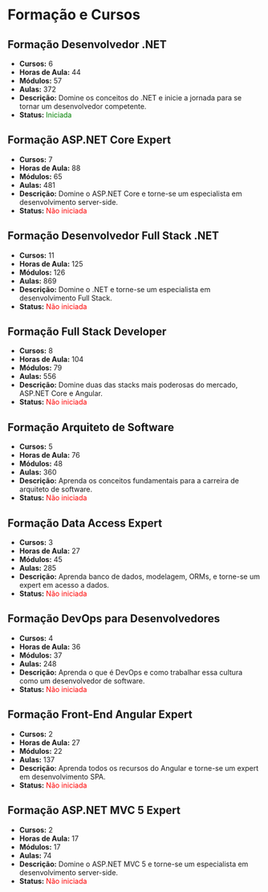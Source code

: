 # Formação e Cursos

## Formação Desenvolvedor .NET

- **Cursos:** 6
- **Horas de Aula:** 44
- **Módulos:** 57
- **Aulas:** 372
- **Descrição:** Domine os conceitos do .NET e inicie a jornada para se tornar um desenvolvedor competente.
- **Status:** <span style="color: green;">Iniciada</span>

## Formação ASP.NET Core Expert

- **Cursos:** 7
- **Horas de Aula:** 88
- **Módulos:** 65
- **Aulas:** 481
- **Descrição:** Domine o ASP.NET Core e torne-se um especialista em desenvolvimento server-side.
- **Status:** <span style="color: red;">Não iniciada</span>

## Formação Desenvolvedor Full Stack .NET

- **Cursos:** 11
- **Horas de Aula:** 125
- **Módulos:** 126
- **Aulas:** 869
- **Descrição:** Domine o .NET e torne-se um especialista em desenvolvimento Full Stack.
- **Status:** <span style="color: red;">Não iniciada</span>

## Formação Full Stack Developer

- **Cursos:** 8
- **Horas de Aula:** 104
- **Módulos:** 79
- **Aulas:** 556
- **Descrição:** Domine duas das stacks mais poderosas do mercado, ASP.NET Core e Angular.
- **Status:** <span style="color: red;">Não iniciada</span>

## Formação Arquiteto de Software

- **Cursos:** 5
- **Horas de Aula:** 76
- **Módulos:** 48
- **Aulas:** 360
- **Descrição:** Aprenda os conceitos fundamentais para a carreira de arquiteto de software.
- **Status:** <span style="color: red;">Não iniciada</span>

## Formação Data Access Expert

- **Cursos:** 3
- **Horas de Aula:** 27
- **Módulos:** 45
- **Aulas:** 285
- **Descrição:** Aprenda banco de dados, modelagem, ORMs, e torne-se um expert em acesso a dados.
- **Status:** <span style="color: red;">Não iniciada</span>

## Formação DevOps para Desenvolvedores

- **Cursos:** 4
- **Horas de Aula:** 36
- **Módulos:** 37
- **Aulas:** 248
- **Descrição:** Aprenda o que é DevOps e como trabalhar essa cultura como um desenvolvedor de software.
- **Status:** <span style="color: red;">Não iniciada</span>

## Formação Front-End Angular Expert

- **Cursos:** 2
- **Horas de Aula:** 27
- **Módulos:** 22
- **Aulas:** 137
- **Descrição:** Aprenda todos os recursos do Angular e torne-se um expert em desenvolvimento SPA.
- **Status:** <span style="color: red;">Não iniciada</span>

## Formação ASP.NET MVC 5 Expert

- **Cursos:** 2
- **Horas de Aula:** 17
- **Módulos:** 17
- **Aulas:** 74
- **Descrição:** Domine o ASP.NET MVC 5 e torne-se um especialista em desenvolvimento server-side.
- **Status:** <span style="color: red;">Não iniciada</span>
